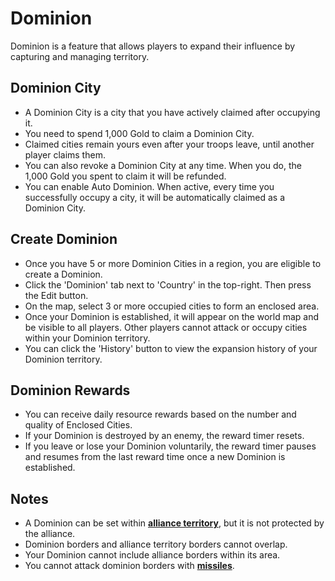 # Dominion

 Dominion is a feature that allows players to expand their influence by capturing and managing territory.

## Dominion City
- A Dominion City is a city that you have actively claimed after occupying it.
- You need to spend 1,000 Gold to claim a Dominion City.
- Claimed cities remain yours even after your troops leave, until another player claims them.
- You can also revoke a Dominion City at any time. When you do, the 1,000 Gold you spent to claim it will be refunded.
- You can enable Auto Dominion. When active, every time you successfully occupy a city, it will be automatically claimed as a Dominion City.

## Create Dominion
- Once you have 5 or more Dominion Cities in a region, you are eligible to create a Dominion.
- Click the 'Dominion' tab next to 'Country' in the top-right. Then press the Edit button.
- On the map, select 3 or more occupied cities to form an enclosed area.
- Once your Dominion is established, it will appear on the world map and be visible to all players. Other players cannot attack or occupy cities within your Dominion territory.
- You can click the 'History' button to view the expansion history of your Dominion territory.

## Dominion Rewards
- You can receive daily resource rewards based on the number and quality of Enclosed Cities.
- If your Dominion is destroyed by an enemy, the reward timer resets.
- If you leave or lose your Dominion voluntarily, the reward timer pauses and resumes from the last reward time once a new Dominion is established.

## Notes
- A Dominion can be set within **[alliance territory](../alliances/territory.md)**, but it is not protected by the alliance.
- Dominion borders and alliance territory borders cannot overlap.
- Your Dominion cannot include alliance borders within its area.
- You cannot attack dominion borders with **[missiles](../units/missiles.md)**.
